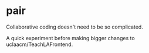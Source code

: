 # pair

Collaborative coding doesn't need to be so complicated.

A quick experiment before making bigger changes to
uclaacm/TeachLAFrontend.
